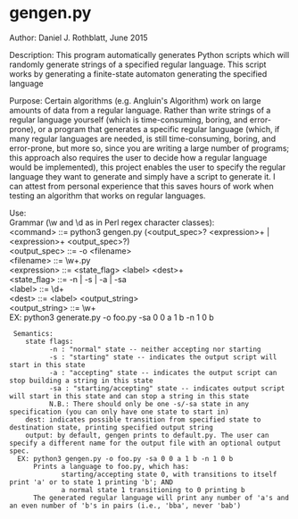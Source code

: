 # gengen.py
Author: Daniel J. Rothblatt, June 2015

Description: This program automatically generates Python scripts which
will randomly generate strings of a specified regular language.
This script works by generating a finite-state automaton generating the specified language

Purpose: Certain algorithms (e.g. Angluin's Algorithm) work on large
amounts of data from a regular language. Rather than write strings of
a regular language yourself (which is time-consuming, boring, and
error-prone), or a program that generates a specific regular
language (which, if many regular languages are needed, is still
time-consuming, boring, and error-prone, but more so, since you are
writing a large number of programs; this approach also requires the
user to decide how a regular language would be implemented), this
project enables the user to specify the regular language they want to
generate and simply have a script to generate it. I can attest from
personal experience that this saves hours of work when testing an
algorithm that works on regular languages.

Use:  
     Grammar (\w and \d as in Perl regex character classes):  
        \<command\> ::= python3 gengen.py (\<output_spec\>? \<expression\>+ | \<expression\>+ \<output_spec\>?)  
        \<output_spec\> ::= -o \<filename\>  
        \<filename\> ::= \w+.py  
        \<expression\> ::= \<state_flag\> \<label\> \<dest\>+  
        \<state_flag\> ::= -n | -s | -a | -sa  
        \<label\> ::= \d+  
        \<dest\> ::= \<label\> \<output_string\>  
        \<output_string\> ::= \w+  
     EX: python3 generate.py -o foo.py -sa 0 0 a 1 b -n 1 0 b  

     Semantics:
        state flags:
              -n : "normal" state -- neither accepting nor starting
              -s : "starting" state -- indicates the output script will start in this state
              -a : "accepting" state -- indicates the output script can stop building a string in this state
              -sa : "starting/accepting" state -- indicates output script will start in this state and can stop a string in this state
              N.B.: There should only be one -s/-sa state in any specification (you can only have one state to start in)
        dest: indicates possible transition from specified state to destination state, printing specified output string
        output: by default, gengen prints to default.py. The user can specify a different name for the output file with an optional output spec.
      EX: python3 gengen.py -o foo.py -sa 0 0 a 1 b -n 1 0 b
          Prints a language to foo.py, which has:  
                 starting/accepting state 0, with transitions to itself print 'a' or to state 1 printing 'b'; AND  
                 a normal state 1 transitioning to 0 printing b  
          The generated regular language will print any number of 'a's and an even number of 'b's in pairs (i.e., 'bba', never 'bab')
